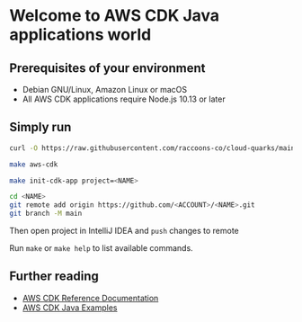 # Welcome to AWS CDK Java applications world

## Prerequisites of your environment

- Debian GNU/Linux, Amazon Linux or macOS
- All AWS CDK applications require Node.js 10.13 or later

## Simply run

````sh
curl -O https://raw.githubusercontent.com/raccoons-co/cloud-quarks/main/aws-cdk/Makefile
````

````sh
make aws-cdk
````

````sh
make init-cdk-app project=<NAME>
````

````sh
cd <NAME>
git remote add origin https://github.com/<ACCOUNT>/<NAME>.git
git branch -M main
````

Then open project in IntelliJ IDEA and `push` changes to remote

Run `make` or `make help` to list available commands.

## Further reading

- [AWS CDK Reference Documentation](https://docs.aws.amazon.com/cdk/api/v2/)
- [AWS CDK Java Examples](https://github.com/aws-samples/aws-cdk-examples/tree/master/java)
